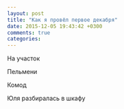 ```yaml
---
layout: post
title: "Как я провёл первое декабря"
date: 2015-12-05 19:43:42 +0300
comments: true
categories: 
---
```

На участок

Пельмени

Комод

Юля разбиралась в шкафу